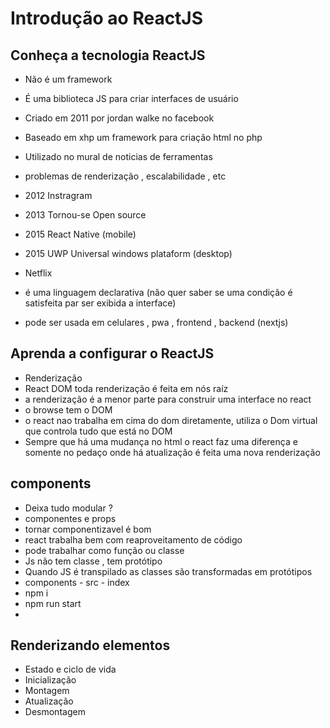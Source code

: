 # Introdução ao ReactJS
## Conheça a tecnologia ReactJS
- Não é um framework 
- É uma biblioteca JS para criar interfaces de usuário 

- Criado em 2011 por jordan walke no facebook 
- Baseado em xhp um framework para criação html no php 
- Utilizado no mural de noticias de ferramentas 
- problemas de renderização , escalabilidade , etc 
- 2012 Instragram 
- 2013 Tornou-se Open source 
- 2015 React Native (mobile)
- 2015 UWP Universal windows plataform (desktop)
- Netflix 
- é uma linguagem declarativa (não quer saber se uma condição é satisfeita par ser exibida a interface)
- pode ser usada em celulares , pwa , frontend , backend (nextjs)
## Aprenda a configurar o ReactJS
- Renderização 
- React DOM toda renderização é feita em nós raíz
- a renderização é a menor parte para construir uma interface no react 
- o browse tem o DOM 
- o react nao trabalha em cima do dom diretamente, utiliza o Dom virtual que controla tudo que está no DOM
- Sempre que há uma mudança no html o react faz uma diferença e somente no pedaço onde há atualização é feita uma nova renderização 
## components 
- Deixa tudo modular ? 
- componentes e props 
- tornar componentizavel é bom 
- react trabalha bem com reaproveitamento de código 
- pode trabalhar como função ou classe 
- Js não tem classe , tem protótipo 
- Quando JS é transpilado as classes são transformadas em protótipos 
- components - src - index 
- npm i 
- npm run start 
- 
## Renderizando elementos 
- Estado e ciclo de vida 
- Inicialização 
- Montagem 
- Atualização 
- Desmontagem 

